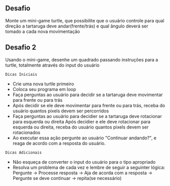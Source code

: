## Desafio
Monte um mini-game turtle, que possibilite que o usuário controle para qual direção a tartaruga deve andar(frente/trás) e qual ângulo deverá ser tomado a cada nova movimentação

## Desafio 2
Usando o mini-game, desenhe um quadrado passando instruções para a turtle, totalmente através do input do usuário

`Dicas Iniciais`
- Crie uma nova turtle primeiro
- Coloca seu programa em loop
- Faça perguntas ao usuário para decidir se a tartaruga deve movimentar para frente ou para trás
- Após decidir se ele deve movimentar para frente ou para trás, receba do usuário quantos pixels devem ser percorridos
- Faça perguntas ao usuário para decidier se a tartaruga deve rotacionar para esquerda ou direita
Após decidier e ele deve rotacionar para esquerda ou direita, receba do usuário quantos pixels devem ser rotacionados
- Ao executar essa ação pergunte ao usuário "Continuar andando?", e reaga de acordo com a resposta do usuário.

`Dicas Adicionais`
- Não esqueça de converter o input do usuário para o tipo apropriado
- Resolva um problema de cada vez e lembre de seguir a seguinter lógica: Pergunte -> Processe resposta -> Aja de acorda com a resposta -> Pergunte se deve continuar -> repita(se necessário)